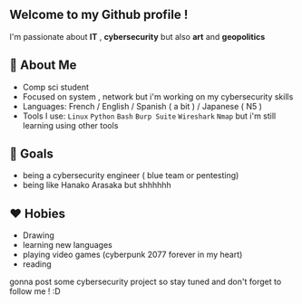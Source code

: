 ## Welcome to my Github profile ! 


I'm passionate about **IT** , **cybersecurity** but also **art** and **geopolitics** 

## 🧠 About Me
-  Comp sci student 
-  Focused on system , network but i'm working on my cybersecurity skills 
-  Languages: French / English / Spanish ( a bit ) / Japanese ( N5 ) 
-  Tools I use: `Linux` `Python` `Bash` `Burp Suite` `Wireshark` `Nmap` but i'm still learning using other tools

## 🎯 Goals
- being a cybersecurity engineer ( blue team or pentesting)
- being like Hanako Arasaka but shhhhhh 

## ❤️ Hobies
- Drawing
- learning new languages
- playing video games (cyberpunk 2077 forever in my heart)
- reading

gonna post some cybersecurity project so stay tuned and don't forget to follow me ! :D
